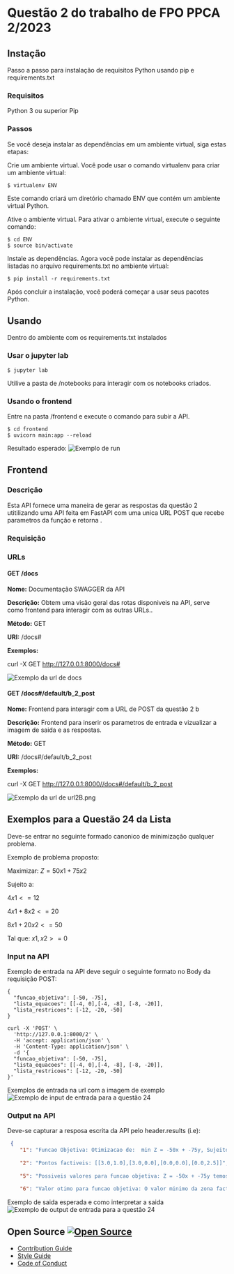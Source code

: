 # Questão 2 do trabalho de FPO PPCA 2/2023

## Instação

Passo a passo para instalação de requisitos Python usando pip e requirements.txt

### Requisitos

Python 3 ou superior Pip

### Passos

Se você deseja instalar as dependências em um ambiente virtual, siga estas etapas:

Crie um ambiente virtual. Você pode usar o comando virtualenv para criar um ambiente virtual:

```console 
$ virtualenv ENV 
```

Este comando criará um diretório chamado ENV que contém um ambiente virtual Python.

Ative o ambiente virtual. Para ativar o ambiente virtual, execute o seguinte comando:

```console
$ cd ENV
$ source bin/activate
```
Instale as dependências. Agora você pode instalar as dependências listadas no arquivo requirements.txt no ambiente virtual:

```console
$ pip install -r requirements.txt
```

Após concluir a instalação, você poderá começar a usar seus pacotes Python.

## Usando 

Dentro do ambiente com os requirements.txt instalados

### Usar o jupyter lab

```console
$ jupyter lab
```

Utilive a pasta de /notebooks para interagir com os notebooks criados.

### Usando o frontend
Entre na pasta /frontend e execute o comando para subir a API.

```console
$ cd frontend
$ uvicorn main:app --reload
```

Resultado esperado:
![Exemplo de run](img/run.png "Exemplo de run")

## Frontend

### Descrição

Esta API fornece uma maneira de gerar as respostas da questão 2 utitilizando uma API feita em FastAPI com uma unica URL POST que recebe parametros da função e retorna .

### Requisição

### URLs

#### GET /docs

**Nome:** Documentação SWAGGER da API

**Descrição:** Obtem uma visão geral das rotas disponiveis na API, serve como frontend para interagir com as outras URLs..

**Método:** GET

**URI:** /docs#

**Exemplos:**

curl -X GET http://127.0.0.1:8000/docs#

![Exemplo da url de docs](img/docs.png "Exemplo da url de docs")


#### GET /docs#/default/b_2_post

**Nome:** Frontend para interagir com a URL de POST da questão 2 b

**Descrição:** Frontend para inserir os parametros de entrada e vizualizar a imagem de saida e as respostas.

**Método:** GET

**URI:** /docs#/default/b_2_post

**Exemplos:**

curl -X GET http://127.0.0.1:8000//docs#/default/b_2_post

![Exemplo da url de url2B.png](img/url2B.png "Exemplo da url de url2B.png")


## Exemplos para a Questão 24 da Lista

Deve-se entrar no seguinte formado canonico de minimização qualquer problema.

Exemplo de problema proposto:

Maximizar: $Z = 50x1 + 75x2$

Sujeito a: 

$4x1 <= 12$ 

$4x1 + 8x2 <= 20$

$8x1 + 20x2 <= 50$

Tal que: 
$x1, x2 >= 0$

### Input na API
Exemplo de entrada na API deve seguir o seguinte formato no Body da requisição POST: 

```console
{
  "funcao_objetiva": [-50, -75],
  "lista_equacoes": [[-4, 0],[-4, -8], [-8, -20]],
  "lista_restricoes": [-12, -20, -50]
}
```
```console
curl -X 'POST' \
  'http://127.0.0.1:8000/2' \
  -H 'accept: application/json' \
  -H 'Content-Type: application/json' \
  -d '{
  "funcao_objetiva": [-50, -75],
  "lista_equacoes": [[-4, 0],[-4, -8], [-8, -20]],
  "lista_restricoes": [-12, -20, -50]
}'
```

Exemplos de entrada na url com a imagem de exemplo
![Exemplo de input de entrada para a questão 24](img/expected_input.png "Exemplo de input de entrada para a questão 24")

### Output na API 

Deve-se capturar a resposa escrita da API pelo header.results (i.e):
```JSON
 {
    "1": "Funcao Objetiva: Otimizacao de:  min Z = -50x + -75y, Sujeito a: -4x + 0y >= -12, -4x + -8y >= -20, -8x + -20y >= -50, Tal que: x,y >= 0",
 
    "2": "Pontos factiveis: [[3.0,1.0],[3.0,0.0],[0.0,0.0],[0.0,2.5]]",
 
    "5": "Possiveis valores para funcao objetiva: Z = -50x + -75y temos, Z(3.0,1.0) = -225.0, Z(3.0,0.0) = -150.0, Z(0.0,0.0) = -0.0, Z(0.0,2.5) = -187.5",
 
    "6": "Valor otimo para funcao objetiva: O valor minimo da zona factivel é 225.0 encontrado no ponto Z(3.0,1.0)}"
 ```
Exemplo de saida esperada e como interpretar a saida
![Exemplo de output de entrada para a questão 24](img/expected_output.png "Exemplo de output de entrada para a questão 24")

## Open Source [![Open Source ](https://badges.frapsoft.com/os/v1/open-source.png?v=103)](https://github.com/ellerbrock/open-source-badges/)

- [Contribution Guide](./contributing.md)
- [Style Guide](./STYLE_GUIDE.md)
- [Code of Conduct](./CODE_OF_CONDUCT.md/)

